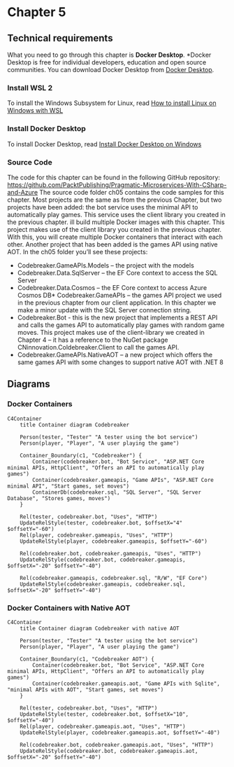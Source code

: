 # Chapter 5

## Technical requirements

What you need to go through this chapter is **Docker Desktop**. *Docker Desktop is free for individual developers, education and open source communities. You can download Docker Desktop from [Docker Desktop](https://www.docker.com/products/docker-desktop/).

### Install WSL 2

To install the Windows Subsystem for Linux, read [How to install Linux on Windows with WSL](https://learn.microsoft.com/en-us/windows/wsl)

### Install Docker Desktop

To install Docker Desktop, read [Install Docker Desktop on Windows](https://docs.docker.com/docker-for-windows/install/)

### Source Code

The code for this chapter can be found in the following GitHub repository: https://github.com/PacktPublishing/Pragmatic-Microservices-With-CSharp-and-Azure
The source code folder ch05 contains the code samples for this chapter. Most projects are the same as from the previous Chapter, but two projects have been added: the bot service uses the minimal API to automatically play games. This service uses the client library you created in the previous chapter. 
ill build multiple Docker images with this chapter. This project makes use of the client library you created in the previous chapter. With this, you will create multiple Docker containers that interact with each other. Another project that has been added is the games API using native AOT.
In the ch05 folder you’ll see these projects:

* Codebreaker.GameAPIs.Models – the project with the models
* Codebreaker.Data.SqlServer – the EF Core context to access the SQL Server
* Codebreaker.Data.Cosmos – the EF Core context to access Azure Cosmos DB* Codebreaker.GameAPIs – the games API project we used in the previous chapter from our client application. In this chapter we make a minor update with the SQL Server connection string.
* Codebreaker.Bot - this is the new project that implements a REST API and calls the games API to automatically play games with random game moves. This project makes use of the client-library we created in Chapter 4 – it has a reference to the NuGet package CNinnovation.Coldebreaker.Client to call the games API.
* Codebreaker.GameAPIs.NativeAOT – a new project which offers the same games API with some changes to support native AOT with .NET 8

## Diagrams

### Docker Containers

```mermaid
C4Container
    title Container diagram Codebreaker

    Person(tester, "Tester" "A tester using the bot service")
    Person(player, "Player", "A user playing the game")

    Container_Boundary(c1, "Codebreaker") {
        Container(codebreaker.bot, "Bot Service", "ASP.NET Core minimal APIs, HttpClient", "Offers an API to automatically play games")
        Container(codebreaker.gameapis, "Game APIs", "ASP.NET Core minimal API", "Start games, set moves")
        ContainerDb(codebreaker.sql, "SQL Server", "SQL Server Database", "Stores games, moves")
    }

    Rel(tester, codebreaker.bot, "Uses", "HTTP")
    UpdateRelStyle(tester, codebreaker.bot, $offsetX="4" $offsetY="-60")
    Rel(player, codebreaker.gameapis, "Uses", "HTTP")
    UpdateRelStyle(player, codebreaker.gameapis, $offsetY="-60")

    Rel(codebreaker.bot, codebreaker.gameapis, "Uses", "HTTP")
    UpdateRelStyle(codebreaker.bot, codebreaker.gameapis, $offsetX="-20" $offsetY="-40")

    Rel(codebreaker.gameapis, codebreaker.sql, "R/W", "EF Core")
    UpdateRelStyle(codebreaker.gameapis, codebreaker.sql, $offsetX="-20" $offsetY="-40")
```

### Docker Containers with Native AOT

```mermaid
C4Container
    title Container diagram Codebreaker with native AOT

    Person(tester, "Tester" "A tester using the bot service")
    Person(player, "Player", "A user playing the game")

    Container_Boundary(c1, "Codebreaker AOT") {
        Container(codebreaker.bot, "Bot Service", "ASP.NET Core minimal APIs, HttpClient", "Offers an API to automatically play games")
        Container(codebreaker.gameapis.aot, "Game APIs with Sqlite", "minimal APIs with AOT", "Start games, set moves")
    }

    Rel(tester, codebreaker.bot, "Uses", "HTTP")
    UpdateRelStyle(tester, codebreaker.bot, $offsetX="10", $offsetY="-40")
    Rel(player, codebreaker.gameapis.aot, "Uses", "HTTP")
    UpdateRelStyle(player, codebreaker.gameapis.aot, $offsetY="-40")

    Rel(codebreaker.bot, codebreaker.gameapis.aot, "Uses", "HTTP")
    UpdateRelStyle(codebreaker.bot, codebreaker.gameapis.aot, $offsetX="-20" $offsetY="-40")
```